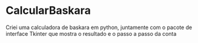# CalcularBaskara
Criei uma calculadora de baskara em python, juntamente com o pacote de interface Tkinter que mostra o resultado e o passo a passo da conta
